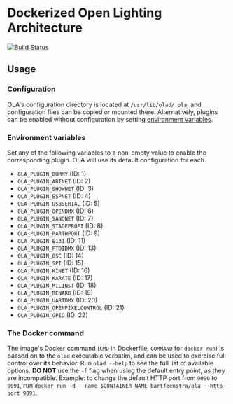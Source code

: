 # Dockerized Open Lighting Architecture

[![Build Status](https://travis-ci.org/bartfeenstra/docker-ola.svg?branch=master)](https://travis-ci.org/bartfeenstra/docker-ola)

## Usage

### Configuration
OLA's configuration directory is located at `/usr/lib/olad/.ola`, and configuration files can be copied or mounted
there. Alternatively, plugins can be enabled without configuration by setting
[environment variables](#environment-variables).

### Environment variables
Set any of the following variables to a non-empty value to enable the corresponding plugin. OLA will use its default
configuration for each.
- `OLA_PLUGIN_DUMMY` (ID: 1)
- `OLA_PLUGIN_ARTNET` (ID: 2)
- `OLA_PLUGIN_SHOWNET` (ID: 3)
- `OLA_PLUGIN_ESPNET` (ID: 4)
- `OLA_PLUGIN_USBSERIAL` (ID: 5)
- `OLA_PLUGIN_OPENDMX` (ID: 6)
- `OLA_PLUGIN_SANDNET` (ID: 7)
- `OLA_PLUGIN_STAGEPROFI` (ID: 8)
- `OLA_PLUGIN_PARTHPORT` (ID: 9)
- `OLA_PLUGIN_E131` (ID: 11)
- `OLA_PLUGIN_FTDIDMX` (ID: 13)
- `OLA_PLUGIN_OSC` (ID: 14)
- `OLA_PLUGIN_SPI` (ID: 15)
- `OLA_PLUGIN_KINET` (ID: 16)
- `OLA_PLUGIN_KARATE` (ID: 17)
- `OLA_PLUGIN_MILINST` (ID: 18)
- `OLA_PLUGIN_RENARD` (ID: 19)
- `OLA_PLUGIN_UARTDMX` (ID: 20)
- `OLA_PLUGIN_OPENPIXELCONTROL` (ID: 21)
- `OLA_PLUGIN_GPIO` (ID: 22)

### The Docker command
The image's Docker command (`CMD` in Dockerfile, `COMMAND` for `docker run`) is passed on to the `olad` executable
verbatim, and can be used to exercise full control over its behavior. Run `olad --help` to see the full list of
available options. **DO NOT** use the `-f` flag when using the default entry point, as they are incompatible.
Example: to change the default HTTP port from `9090` to `9091`, run
`docker run -d --name $CONTAINER_NAME bartfeenstra/ola --http-port 9091`.
